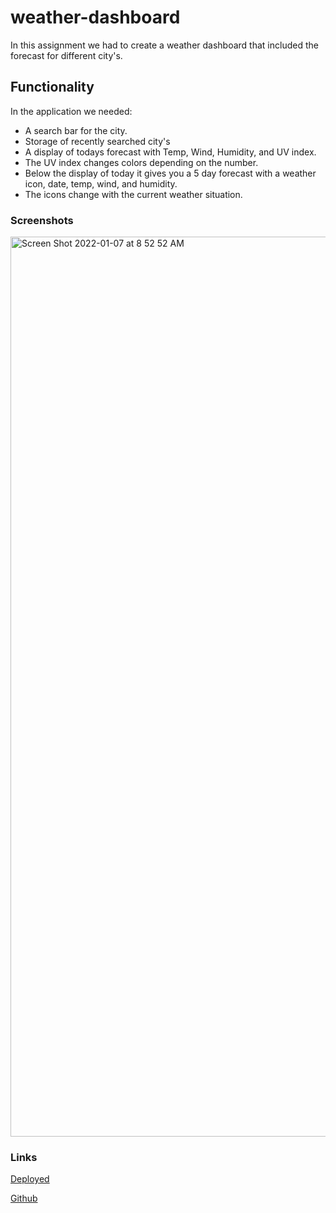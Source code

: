 # weather-dashboard

In this assignment we had to create a weather dashboard that included the forecast for different city's.

## Functionality

In the application we needed:

- A search bar for the city.
- Storage of recently searched city's
- A display of todays forecast with Temp, Wind, Humidity, and UV index.
- The UV index changes colors depending on the number.
- Below the display of today it gives you a 5 day forecast with a weather icon, date, temp, wind, and humidity.
- The icons change with the current weather situation.

### Screenshots
<img width="1440" alt="Screen Shot 2022-01-07 at 8 52 52 AM" src="https://user-images.githubusercontent.com/89158559/148569686-60f2076f-2654-49b8-8292-94da203c4627.png">

### Links

[Deployed](https://tgarrey37.github.io/weather-dashboard/)

[Github](https://github.com/Tgarrey37/weather-dashboard)

